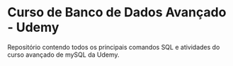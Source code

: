 # Curso de Banco de Dados Avançado - Udemy

Repositório contendo todos os principais comandos SQL e atividades do curso avançado de mySQL da Udemy.

